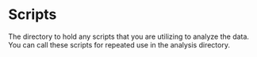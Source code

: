 # Scripts

The directory to hold any scripts that you are utilizing to analyze the data. You can call these scripts for repeated use in the analysis directory. 
